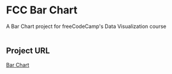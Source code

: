 # FCC Bar Chart
A Bar Chart project for freeCodeCamp's Data Visualization course
<br><br>
## Project URL
[Bar Chart](https://richards-r.github.io/FCC-Bar-Chart/)
